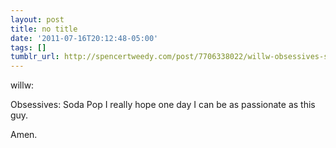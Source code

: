 ```yaml
---
layout: post
title: no title
date: '2011-07-16T20:12:48-05:00'
tags: []
tumblr_url: http://spencertweedy.com/post/7706338022/willw-obsessives-soda-pop-i-really-hope-one
---
```

willw:

Obsessives: Soda Pop
I really hope one day I can be as passionate as this guy. 

Amen.
